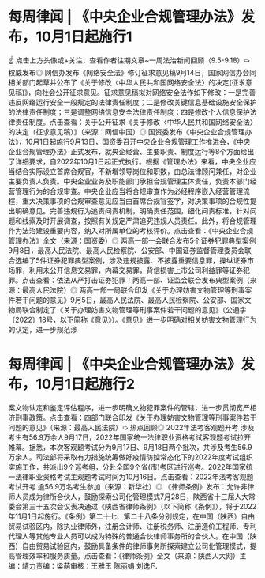 # 每周律闻 | 《中央企业合规管理办法》发布，10月1日起施行1

☝ 点击上方头像或+关注，查看作者往期文章~一周法治新闻回顾（9.5-9.18）➯ 权威发布◎ 网信办发布《网络安全法》修订征求意见稿9月14日，国家网信办会同相关部门起草并公布了《关于修改〈中华人民共和国网络安全法〉的决定(征求意见稿)》，向社会公开征求意见。征求意见稿拟对网络安全法作如下修改：一是完善违反网络运行安全一般规定的法律责任制度；二是修改关键信息基础设施安全保护的法律责任制度；三是调整网络信息安全法律责任制度；四是修改个人信息保护法律责任制度。点击查看：关于公开征求《关于修改〈中华人民共和国网络安全法〉的决定（征求意见稿）》（来源：网信中国）◎ 国资委发布《中央企业合规管理办法》，10月1日起施行9月13日，国资委召开中央企业合规管理工作推进会，《中央企业合规管理办法》正式发布，就央企经营、主要职责、制度运行等8个方面给出了详细要求，自2022年10月1日起正式执行。根据《管理办法》来看，中央企业应当结合实际设立首席合规官，不新增领导岗位和职数，由总法律顾问兼任，对企业主要负责人负责。中央企业业务及职能部门承担合规管理主体责任，负责本部门经营管理行为的合规审查。中央企业应当将合规审查作为必经程序嵌入经营管理流程，重大决策事项的合规审查意见应当由首席合规官签字，对决策事项的合规性提出明确意见。完善违规行为追责问责机制，明确责任范围，细化问责标准，针对问题和线索及时开展调查，按照有关规定严肃追究违规人员责任。此外，将合规管理作为法治建设重要内容，纳入对所属单位的考核评价。点击查看：《中央企业合规管理办法》全文（来源：国资委）◎ 两高一部一会联合发布5个证券犯罪典型案例9月8日，最高人民法院、最高人民检察院、公安部、中国证券监督管理委员会联合选编了5件证券犯罪典型案例，涉及违规披露、不披露重要信息罪，操纵证券市场罪，利用未公开信息交易罪，内幕交易罪，背信损害上市公司利益罪等证券犯罪。点击查看：依法从严打击证券犯罪！两高一部、证监会联合发布典型案例（来源：最高人民法院）◎ 两高一部一局联合印发《关于办理妨害文物管理等刑事案件若干问题的意见》9月5日，最高人民法院、最高人民检察院、公安部、国家文物局联合制定了《关于办理妨害文物管理等刑事案件若干问题的意见》（公通字〔2022〕18号，以下简称《意见》）。《意见》进一步明确对相关妨害文物管理行为的认定，进一步规范涉

# 每周律闻 | 《中央企业合规管理办法》发布，10月1日起施行2

案文物认定和鉴定评估程序，进一步明确文物犯罪案件的管辖，进一步贯彻宽严相济刑事政策。点击查看：四部门联合印发《关于办理妨害文物管理等刑事案件若干问题的意见》（来源：最高人民法院）➯ 热点回顾◎ 2022年法考客观题开考 涉及考生有56.9万余人9月17日，2022年国家统一法律职业资格考试客观题考试拉开帷幕。据悉，本次客观题考试分为9月17日、9月18日两个批次，共涉及考生56.9万余人。司法部将采取有力措施统筹做好疫情防控常态化下的2022年度考试组织实施工作，共派出9个巡考组，分赴全国9个省(市)考区进行巡考。2022年国家统一法律职业资格考试主观题考试时间为10月16日。点击查看：2022年法考客观题考试开考 逾56.9万名考生参加（来源：新华社）◎ 《律师条例》发布：允许非律师人员成为律所合伙人，鼓励探索公司化管理模式7月28日，陕西省十三届人大常委会第三十五次会议表决通过《陕西省律师条例》（以下简称《条例》），将于2022年11月1日起施行。《条例》第二十七、第二十八条分别规定，在中国（陕西）自由贸易试验区内，除执业律师外，注册会计师、注册税务师、注册造价工程师、专利代理人等其他专业人员可以成为特殊的普通合伙律师事务所的合伙人。在中国（陕西）自由贸易试验区内，鼓励具备条件的律师事务所探索建立公司化管理模式，提高管理效率和服务质量。点击查看：《律师条例》全文（来源：陕西人大网）主编：靖力责编：梁萌审核：王雅玉 陈丽娟 刘逸凡

